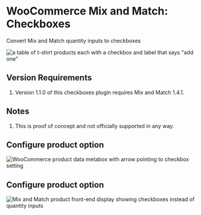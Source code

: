 # WooCommerce Mix and Match: Checkboxes
Convert Mix and Match quantity inputs to checkboxes

![a table of t-shirt products each with a checkbox and label that says "add one"](https://user-images.githubusercontent.com/507025/96287732-9ccf9a80-0f9f-11eb-965b-e79f3a250ba8.png)


## Version Requirements
1. Version 1.1.0 of this checkboxes plugin requires Mix and Match 1.4.1.

## Notes
1. This is proof of concept and not officially supported in any way.

## Configure product option
![WooCommerce product data metabox with arrow pointing to checkbox setting](https://user-images.githubusercontent.com/507025/44285465-bbbe2f00-a265-11e8-9907-24ac617a77e8.png)

## Configure product option
![Mix and Match product front-end display showing checkboxes instead of quantity inputs](https://user-images.githubusercontent.com/507025/44285546-16f02180-a266-11e8-8c03-9bf92ce8102e.png)
